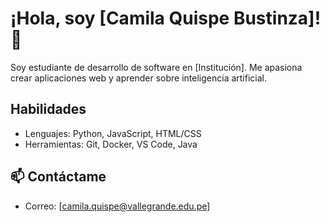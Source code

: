 # ¡Hola, soy [Camila Quispe Bustinza]! 👋
Soy estudiante de desarrollo de software en [Institución]. Me apasiona crear aplicaciones web y
aprender sobre inteligencia artificial.
##  Habilidades
- Lenguajes: Python, JavaScript, HTML/CSS
- Herramientas: Git, Docker, VS Code, Java

## 📫 Contáctame
- Correo: [camila.quispe@vallegrande.edu.pe]
